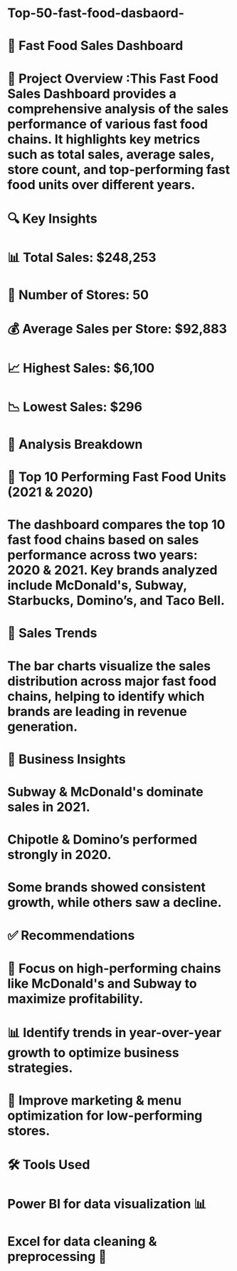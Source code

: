 # Top-50-fast-food-dasbaord-
# 🍔 Fast Food Sales Dashboard
# 📌 Project Overview :This Fast Food Sales Dashboard provides a comprehensive analysis of the sales performance of various fast food chains. It highlights key metrics such as total sales, average sales, store count, and top-performing fast food units over different years.
# 🔍 Key Insights
# 📊 Total Sales: $248,253
# 🏪 Number of Stores: 50
# 💰 Average Sales per Store: $92,883
# 📈 Highest Sales: $6,100
# 📉 Lowest Sales: $296
# 🚀 Analysis Breakdown
# 🔹 Top 10 Performing Fast Food Units (2021 & 2020)
# The dashboard compares the top 10 fast food chains based on sales performance across two years: 2020 & 2021. Key brands analyzed include McDonald's, Subway, Starbucks, Domino’s, and Taco Bell.
# 🔹 Sales Trends
# The bar charts visualize the sales distribution across major fast food chains, helping to identify which brands are leading in revenue generation.
# 🔹 Business Insights
# Subway & McDonald's dominate sales in 2021.
# Chipotle & Domino’s performed strongly in 2020.
# Some brands showed consistent growth, while others saw a decline.
# ✅ Recommendations
# 📍 Focus on high-performing chains like McDonald's and Subway to maximize profitability.
# 📊 Identify trends in year-over-year growth to optimize business strategies.
# 🔄 Improve marketing & menu optimization for low-performing stores.
# 🛠️ Tools Used
# Power BI for data visualization 📊
# Excel for data cleaning & preprocessing 📝

